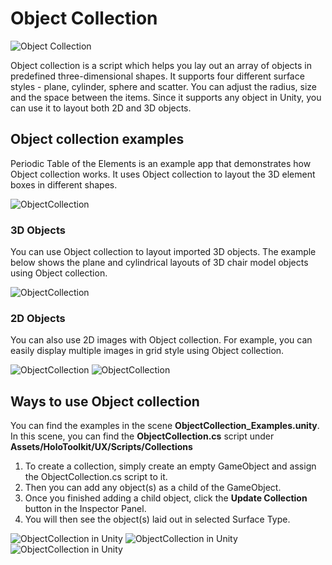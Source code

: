 # Object Collection
![Object Collection](/External/ReadMeImages/MRTK_ObjectCollection.jpg)

Object collection is a script which helps you lay out an array of objects in predefined three-dimensional shapes. It supports four different surface styles - plane, cylinder, sphere and scatter. You can adjust the radius, size and the space between the items. Since it supports any object in Unity, you can use it to layout both 2D and 3D objects.

## Object collection examples ##
Periodic Table of the Elements is an example app that demonstrates how Object collection works. It uses Object collection to layout the 3D element boxes in different shapes.

<img src="/External/ReadMeImages/MRTK_ObjectCollection_Types.jpg" alt="ObjectCollection">

### 3D Objects ###

You can use Object collection to layout imported 3D objects. The example below shows the plane and cylindrical layouts of 3D chair model objects using Object collection.

<img src="/External/ReadMeImages/MRTK_ObjectCollection_3DObjects.jpg" alt="ObjectCollection">

### 2D Objects ###

You can also use 2D images with Object collection. For example, you can easily display multiple images in grid style using Object collection.


<img src="/External/ReadMeImages/MRTK_ObjectCollection_Layout_3DObjects_3.jpg" alt="ObjectCollection">

<img src="/External/ReadMeImages/MRTK_ObjectCollection_Layout_2DImages.jpg" alt="ObjectCollection">

## Ways to use Object collection ##
You can find the examples in the scene **ObjectCollection_Examples.unity**. In this scene, you can find the **ObjectCollection.cs** script under **Assets/HoloToolkit/UX/Scripts/Collections**

1. To create a collection, simply create an empty GameObject and assign the ObjectCollection.cs script to it. 
2. Then you can add any object(s) as a child of the GameObject. 
3. Once you finished adding a child object, click the **Update Collection** button in the Inspector Panel. 
4. You will then see the object(s) laid out in selected Surface Type. 


<img src="/External/ReadMeImages/MRTK_ObjectCollection_Unity.jpg" alt="ObjectCollection in Unity">

<img src="/External/ReadMeImages/MRTK_ObjectCollection_ExampleScene1.jpg" alt="ObjectCollection in Unity">

<img src="/External/ReadMeImages/MRTK_ObjectCollection_ExampleScene2.jpg" alt="ObjectCollection in Unity">
